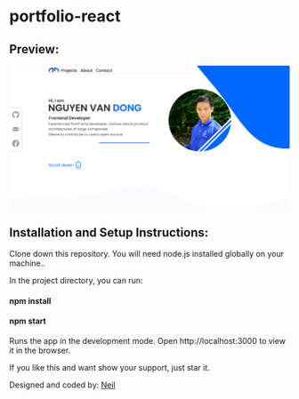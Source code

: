 # portfolio-react
## Preview:
![](./public/example.png)
## Installation and Setup Instructions:

Clone down this repository. You will need node.js installed globally on your machine..
 
In the project directory, you can run:

#### npm install

#### npm start

Runs the app in the development mode.
Open http://localhost:3000 to view it in the browser.

If you like this and want show your support, just star it.

Designed and coded by: [Neil](https://github.com/dongnvsince1999)
